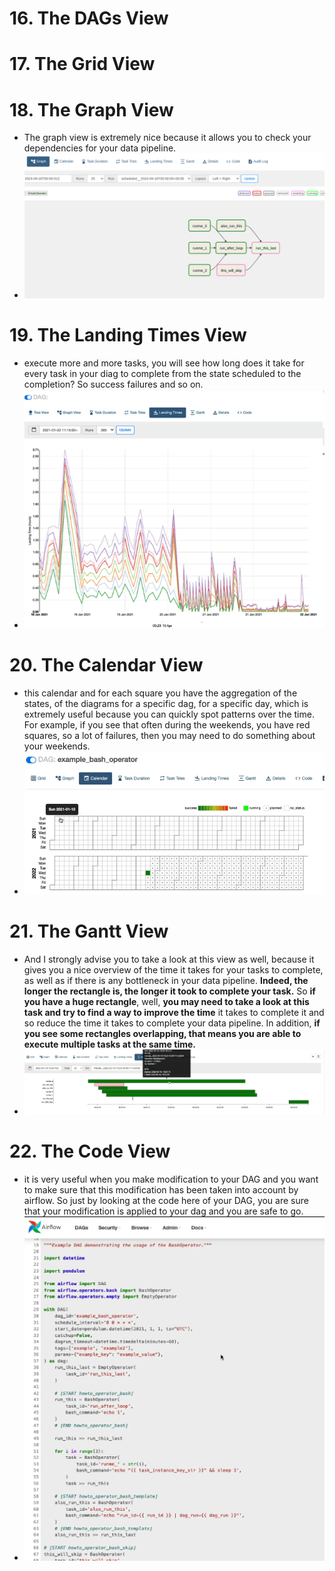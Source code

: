 # 16. The DAGs View

# 17. The Grid View

# 18. The Graph View
- The graph view is extremely nice because it allows you to check your dependencies for your data pipeline.
- ![img_9.png](img/img_9.png)
# 19. The Landing Times View
- execute more and more tasks, you will see how long does it take for every task in your diag to complete from the state scheduled to the completion? So success failures and so on.
- ![img_10.png](img/img_10.png)
# 20. The Calendar View
-  this calendar and for each square you have the aggregation of the states, of the diagrams for a specific dag, for a specific day, which is extremely useful because you can quickly spot patterns
over the time. For example, if you see that often during the weekends, you have red squares, so a lot of failures, then you may need to do something about your weekends.
- ![img_11.png](img/img_11.png)
# 21. The Gantt View
- And I strongly advise you to take a look at this view as well, because it gives you a nice overview
of the time it takes for your tasks to complete, as well as if there is any bottleneck in your data
pipeline. **Indeed, the longer the rectangle is, the longer it took to complete your task.**
So **if you have a huge rectangle**, well, **you may need to take a look at this task and try to find a
way to improve the time** it takes to complete it and so reduce the time it takes to complete your data
pipeline. In addition, **if you see some rectangles overlapping, that means you are able to execute multiple tasks
at the same time.**
- ![img_12.png](img/img_12.png)
# 22. The Code View
-  it is very useful when you make modification to your DAG and you want to make sure that this
modification has been taken into account by airflow. So just by looking at the code here of your DAG, you are sure that your modification is applied to
your dag and you are safe to go.
- ![img_13.png](img/img_13.png)
